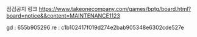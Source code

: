 

점검공지 링크
https://www.takeonecompany.com/games/bptg/board.html?board=notice&&content=MAINTENANCE1123


gd : 655b905296
re : c1b102417f019d274e2bab905348e6302cde527e